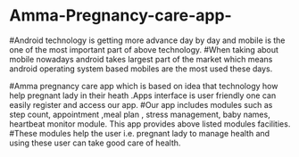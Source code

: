 # Amma-Pregnancy-care-app-
#Android technology is getting more advance day by day and mobile is the one of the most important part of above technology. 
#When  taking  about mobile nowadays android takes  largest part of the market which means android operating system based mobiles are the most used these days.

#Amma pregnancy care app which is based on idea that technology how help pregnant lady in their heath .Apps interface is user friendly one can easily register and access our app.
#Our app includes  modules  such as step count, appointment ,meal plan , stress management, baby names, heartbeat monitor module. This app provides above listed modules facilities.
#These modules help the user i.e. pregnant lady to manage health and using these user can take good care of health.
